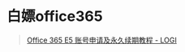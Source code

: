 # 白嫖office365

> [Office 365 E5 账号申请及永久续期教程 - LOGI](https://logi.im/script/permanently-keeping-an-office-e5-account.html)